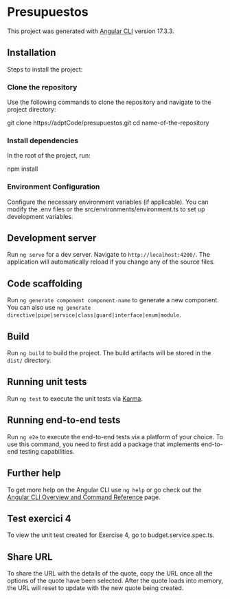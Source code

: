 # Presupuestos

This project was generated with [Angular CLI](https://github.com/angular/angular-cli) version 17.3.3.

## Installation

Steps to install the project:

### Clone the repository

Use the following commands to clone the repository and navigate to the project directory:

git clone https://adptCode/presupuestos.git
cd name-of-the-repository

### Install dependencies

In the root of the project, run:

npm install

### Environment Configuration

Configure the necessary environment variables (if applicable). You can modify the .env files or the src/environments/environment.ts to set up development variables.

## Development server

Run `ng serve` for a dev server. Navigate to `http://localhost:4200/`. The application will automatically reload if you change any of the source files.

## Code scaffolding

Run `ng generate component component-name` to generate a new component. You can also use `ng generate directive|pipe|service|class|guard|interface|enum|module`.

## Build

Run `ng build` to build the project. The build artifacts will be stored in the `dist/` directory.

## Running unit tests

Run `ng test` to execute the unit tests via [Karma](https://karma-runner.github.io).

## Running end-to-end tests

Run `ng e2e` to execute the end-to-end tests via a platform of your choice. To use this command, you need to first add a package that implements end-to-end testing capabilities.

## Further help

To get more help on the Angular CLI use `ng help` or go check out the [Angular CLI Overview and Command Reference](https://angular.io/cli) page.

## Test exercici 4

To view the unit test created for Exercise 4, go to budget.service.spec.ts.

## Share URL

To share the URL with the details of the quote, copy the URL once all the options of the quote have been selected. After the quote loads into memory, the URL will reset to update with the new quote being created.
